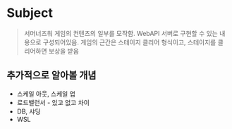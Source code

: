 # Subject

> 서머너즈워 게임의 컨텐츠의 일부를 모작함. WebAPI 서버로 구현할 수 있는 내용으로 구성되어있음. 게임의 근간은 스테이지 클리어 형식이고, 스테이지를 클리어하면 보상을 받음

## 추가적으로 알아볼 개념
* 스케일 아웃, 스케일 업
* 로드밸런서 - 있고 없고 차이
* DB, 샤딩
* WSL